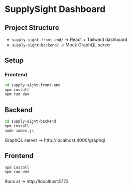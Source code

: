 # SupplySight Dashboard

## Project Structure
- `supply-sight-front-end/` → React + Tailwind dashboard  
- `supply-sight-backend/` → Mock GraphQL server  

## Setup

### Frontend
```bash
cd supply-sight-front-end
npm install
npm run dev
```

## Backend
```bash
cd supply-sight-backend
npm install
node index.js
```

GraphQL server → http://localhost:4000/graphql


## Frontend
```bash
npm install
npm run dev
```

Runs at ->  http://localhost:5173
